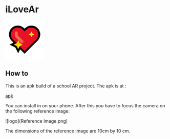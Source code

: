 # iLoveAr  
  
![logo](logo.png)  
  
## How to 
This is an apk build of a school AR project. The apk is at :  
 
[apk](./iLoveAr.apk)  
  
You can install in on your phone. After this you have to focus the camera on the following reference image:   
   
![logo](Reference image.png)  
  
The dimensions of the reference image are 10cm by 10 cm.  
